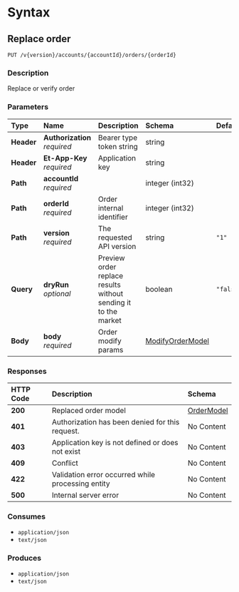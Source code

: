 # Syntax

## Replace order

```text
PUT /v{version}/accounts/{accountId}/orders/{orderId}
```

### Description

Replace or verify order

### Parameters

| Type | Name | Description | Schema | Default |
| :--- | :--- | :--- | :--- | :--- |
| **Header** | **Authorization**   _required_ | Bearer type token string | string |  |
| **Header** | **Et-App-Key**   _required_ | Application key | string |  |
| **Path** | **accountId**   _required_ |  | integer \(int32\) |  |
| **Path** | **orderId**   _required_ | Order internal identifier | integer \(int32\) |  |
| **Path** | **version**   _required_ | The requested API version | string | `"1"` |
| **Query** | **dryRun**   _optional_ | Preview order replace results without sending it to the market | boolean | `"false"` |
| **Body** | **body**   _required_ | Order modify params | [ModifyOrderModel](orders_replaceorder.md#modifyordermodel) |  |

### Responses

| HTTP Code | Description | Schema |
| :--- | :--- | :--- |
| **200** | Replaced order model | [OrderModel](orders_replaceorder.md#ordermodel) |
| **401** | Authorization has been denied for this request. | No Content |
| **403** | Application key is not defined or does not exist | No Content |
| **409** | Conflict | No Content |
| **422** | Validation error occurred while processing entity | No Content |
| **500** | Internal server error | No Content |

### Consumes

* `application/json`
* `text/json`

### Produces

* `application/json`
* `text/json`


